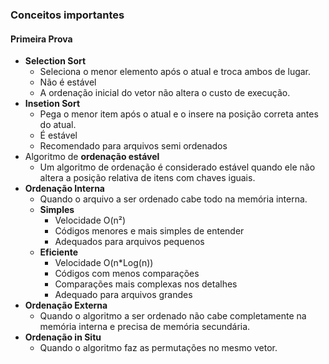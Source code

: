 ### Conceitos importantes


#### Primeira Prova
* **Selection Sort**
	* Seleciona o menor elemento após o atual e troca ambos de lugar.
	* Não é estável
	* A ordenação inicial do vetor não altera o custo de execução.
* **Insetion Sort**
	* Pega o menor item após o atual e o insere na posição correta antes do atual.
	* É estável
	* Recomendado para arquivos semi ordenados
* Algoritmo de **ordenação estável**
	* Um algoritmo de ordenação é considerado estável quando ele não altera a posição relativa de itens com chaves iguais.
* **Ordenação Interna**
	* Quando o arquivo a ser ordenado cabe todo na memória interna.
	* **Simples**
		* Velocidade O(n²)
		* Códigos menores e mais simples de entender
		* Adequados para arquivos pequenos
	* **Eficiente**
		* Velocidade O(n\*Log(n))
		* Códigos com menos comparações
		* Comparações mais complexas nos detalhes
		* Adequado para arquivos grandes
* **Ordenação Externa**
	* Quando o algoritmo a ser ordenado não cabe completamente na memória interna e precisa de memória secundária.
* **Ordenação in Situ**
	* Quando o algoritmo faz as permutações no mesmo vetor.
